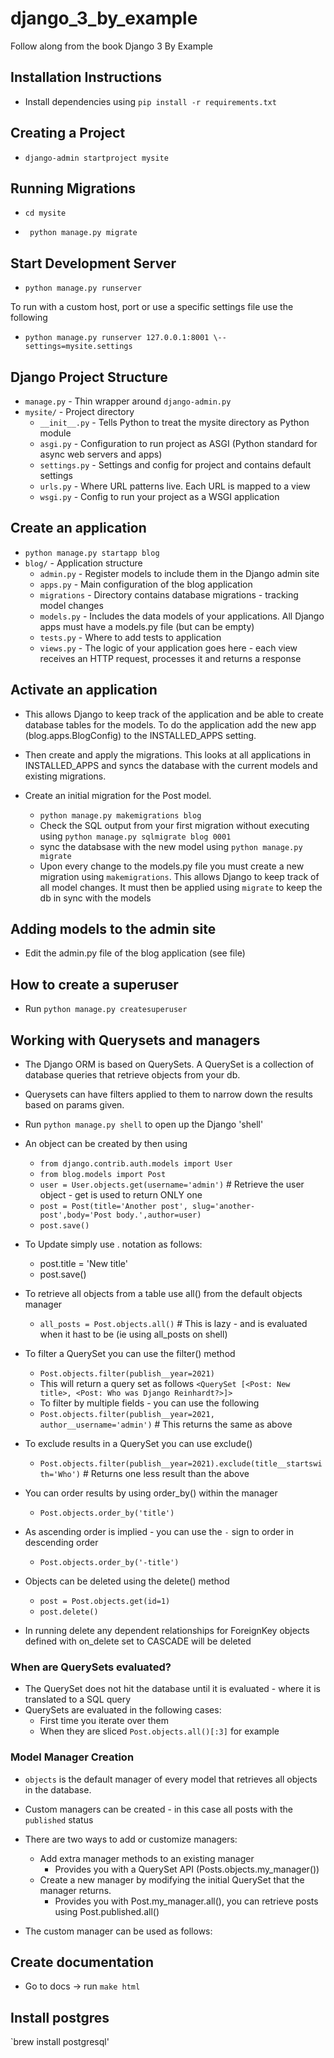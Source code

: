 # django_3_by_example
Follow along from the book Django 3 By Example

## Installation Instructions
* Install dependencies using `pip install -r requirements.txt`

## Creating a Project
* `django-admin startproject mysite`

## Running Migrations
* `cd mysite`

* ` python manage.py migrate`

## Start Development Server
* `python manage.py runserver`

To run with a custom host, port or use a specific settings file use the following
* `python manage.py runserver 127.0.0.1:8001 \--settings=mysite.settings`

## Django Project Structure
* `manage.py` - Thin wrapper around `django-admin.py`
* `mysite/` - Project directory 
    * `__init__.py` - Tells Python to treat the mysite directory as Python module
    * `asgi.py` - Configuration to run project as ASGI (Python standard for async web servers and apps)
    * `settings.py` - Settings and config for project and contains default settings
    * `urls.py` - Where URL patterns live. Each URL is mapped to a view
    * `wsgi.py` - Config to run your project as a WSGI application

## Create an application
* `python manage.py startapp blog`
* `blog/` - Application structure
  * `admin.py` - Register models to include them in the Django admin site
  * `apps.py` - Main configuration of the blog application
  * `migrations` - Directory contains database migrations - tracking model changes
  * `models.py` - Includes the data models of your applications. All Django apps must have a models.py file (but can be empty)
  * `tests.py` - Where to add tests to application
  * `views.py` - The logic of your application goes here - each view receives an HTTP request, processes it and returns a response

## Activate an application
* This allows Django to keep track of the application and be able to create database tables for the models.
To do the application add the new app (blog.apps.BlogConfig) to the INSTALLED_APPS setting.
* Then create and apply the migrations. This looks at all applications in INSTALLED_APPS and syncs the database
with the current models and existing migrations.

* Create an initial migration for the Post model.
  * `python manage.py makemigrations blog`
  * Check the SQL output from your first migration without executing using `python manage.py sqlmigrate blog 0001`
  * sync the databsase with the new model using `python manage.py migrate`
  * Upon every change to the models.py file you must create a new migration using `makemigrations`.
    This allows Django to keep track of all model changes. It must then be applied using `migrate` to keep the db in sync with the models

## Adding models to the admin site
* Edit the admin.py file of the blog application (see file)

## How to create a superuser
* Run `python manage.py createsuperuser`

## Working with Querysets and managers
* The Django ORM is based on QuerySets. A QuerySet is a collection of database queries that retrieve objects from your db.
* Querysets can have filters applied to them to narrow down the results based on params given.
* Run `python manage.py shell` to open up the Django 'shell'
* An object can be created by then using
  * `from django.contrib.auth.models import User`
  * `from blog.models import Post`
  * `user = User.objects.get(username='admin')` # Retrieve the user object - get is used to return ONLY one
  *  `post = Post(title='Another post', slug='another-post',body='Post body.',author=user)`
  * `post.save()`
  

* To Update simply use . notation as follows:
  * post.title = 'New title'
  * post.save()


* To retrieve all objects from a table use all() from the default objects manager
  * `all_posts = Post.objects.all()` # This is lazy - and is evaluated when it hast to be (ie using all_posts on shell)
  

* To filter a QuerySet you can use the filter() method 
  * `Post.objects.filter(publish__year=2021)`
  * This will return a query set as follows `<QuerySet [<Post: New title>, <Post: Who was Django Reinhardt?>]>`
  * To filter by multiple fields - you can use the following
  * `Post.objects.filter(publish__year=2021, author__username='admin')` # This returns the same as above 


* To exclude results in a QuerySet you can use exclude()
  * `Post.objects.filter(publish__year=2021).exclude(title__startswith='Who')` # Returns one less result than the above


* You can order results by using order_by() within the manager
  * `Post.objects.order_by('title')`
* As ascending order is implied - you can use the `-` sign to order in descending order
  * `Post.objects.order_by('-title')`


* Objects can be deleted using the delete() method
  * `post = Post.objects.get(id=1)`
  * `post.delete()`
* In running delete any dependent relationships for ForeignKey objects defined with on_delete set to CASCADE will be deleted

### When are QuerySets evaluated?
* The QuerySet does not hit the database until it is evaluated - where it is translated to a SQL query
* QuerySets are evaluated in the following cases:
  * First time you iterate over them
  * When they are sliced `Post.objects.all()[:3]` for example
  
### Model Manager Creation
* `objects` is the default manager of every model that retrieves all objects in the database.
* Custom managers can be created - in this case all posts with the `published` status
* There are two ways to add or customize managers:
  * Add extra manager methods to an existing manager
      * Provides you with a QuerySet API (Posts.objects.my_manager())
  * Create a new manager by modifying the initial QuerySet that the manager returns.
    * Provides you with Post.my_manager.all(), you can retrieve posts using Post.published.all()
  
* The custom manager can be used as follows:

## Create documentation 
* Go to docs -> run `make html`

## Install postgres
`brew install postgresql'
